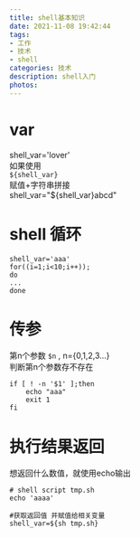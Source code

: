 ```yaml
---
title: shell基本知识
date: 2021-11-08 19:42:44
tags:
- 工作
- 技术
- shell
categories: 技术
description: shell入门
photos:
---
```


# var 
shell_var='lover'  
如果使用  
`${shell_var}  `  
赋值+字符串拼接  
shell_var="${shell_var}abcd"

# shell 循环

```shell
shell_var='aaa'
for((i=1;i<10;i++));
do
...
done
```

# 传参

第n个参数 `$n` , n={0,1,2,3...}  
判断第n个参数存不存在  
```shell
if [ ! -n '$1' ];then
    echo "aaa"
    exit 1
fi
```
# 执行结果返回
想返回什么数值，就使用echo输出
```shell
# shell script tmp.sh
echo 'aaaa'

#获取返回值 并赋值给相关变量
shell_var=${sh tmp.sh}
```